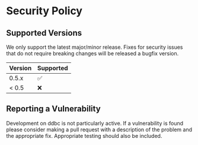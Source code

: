 # Security Policy

## Supported Versions

We only support the latest major/minor release. Fixes for security issues that do not require breaking changes will be released a bugfix version.

| Version | Supported          |
| ------- | ------------------ |
| 0.5.x   | :white_check_mark: |
| < 0.5   | :x:                |

## Reporting a Vulnerability

Development on ddbc is not particularly active. If a vulnerability is found please consider making a pull request with a description of the problem and the appropriate fix. Appropriate testing should also be included.
